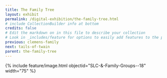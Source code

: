 ```yaml
---
title: The Family Tree
layout: exhibit
permalink: /digital-exhibition/the-family-tree.html
# include CollectionBuilder info at bottom
credits: false
# Edit the markdown on in this file to describe your collection
# Look in _includes/feature for options to easily add features to the page
previous: clemens-family
next: tails-of-twain
parent: the-family-tree
---
```


{% include feature/image.html objectid="SLC-&-Family-Groups--18" width="75" %}
